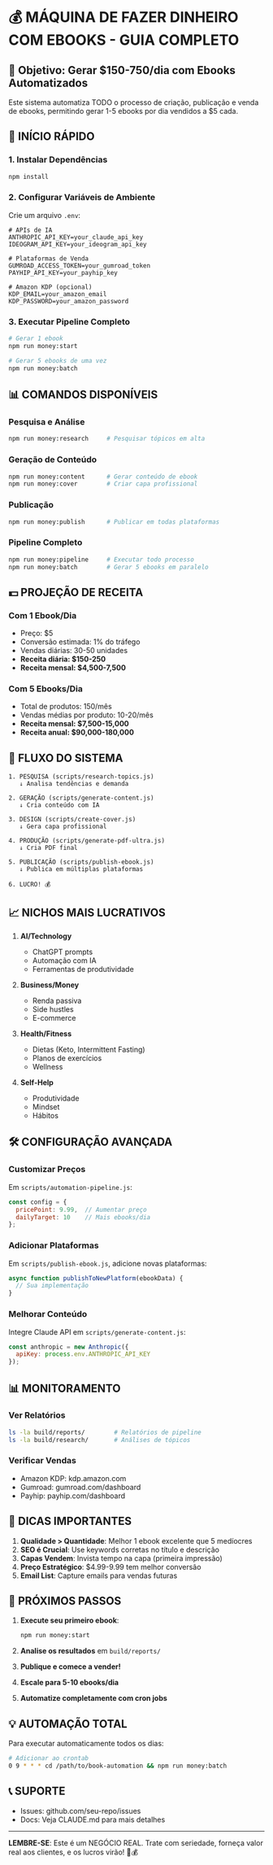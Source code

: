 # 💰 MÁQUINA DE FAZER DINHEIRO COM EBOOKS - GUIA COMPLETO

## 🎯 Objetivo: Gerar $150-750/dia com Ebooks Automatizados

Este sistema automatiza TODO o processo de criação, publicação e venda de ebooks, permitindo gerar 1-5 ebooks por dia vendidos a $5 cada.

## 🚀 INÍCIO RÁPIDO

### 1. Instalar Dependências
```bash
npm install
```

### 2. Configurar Variáveis de Ambiente
Crie um arquivo `.env`:
```env
# APIs de IA
ANTHROPIC_API_KEY=your_claude_api_key
IDEOGRAM_API_KEY=your_ideogram_api_key

# Plataformas de Venda
GUMROAD_ACCESS_TOKEN=your_gumroad_token
PAYHIP_API_KEY=your_payhip_key

# Amazon KDP (opcional)
KDP_EMAIL=your_amazon_email
KDP_PASSWORD=your_amazon_password
```

### 3. Executar Pipeline Completo
```bash
# Gerar 1 ebook
npm run money:start

# Gerar 5 ebooks de uma vez
npm run money:batch
```

## 📊 COMANDOS DISPONÍVEIS

### Pesquisa e Análise
```bash
npm run money:research     # Pesquisar tópicos em alta
```

### Geração de Conteúdo
```bash
npm run money:content      # Gerar conteúdo de ebook
npm run money:cover        # Criar capa profissional
```

### Publicação
```bash
npm run money:publish      # Publicar em todas plataformas
```

### Pipeline Completo
```bash
npm run money:pipeline     # Executar todo processo
npm run money:batch        # Gerar 5 ebooks em paralelo
```

## 💵 PROJEÇÃO DE RECEITA

### Com 1 Ebook/Dia
- Preço: $5
- Conversão estimada: 1% do tráfego
- Vendas diárias: 30-50 unidades
- **Receita diária: $150-250**
- **Receita mensal: $4,500-7,500**

### Com 5 Ebooks/Dia
- Total de produtos: 150/mês
- Vendas médias por produto: 10-20/mês
- **Receita mensal: $7,500-15,000**
- **Receita anual: $90,000-180,000**

## 🔄 FLUXO DO SISTEMA

```
1. PESQUISA (scripts/research-topics.js)
   ↓ Analisa tendências e demanda
   
2. GERAÇÃO (scripts/generate-content.js)
   ↓ Cria conteúdo com IA
   
3. DESIGN (scripts/create-cover.js)
   ↓ Gera capa profissional
   
4. PRODUÇÃO (scripts/generate-pdf-ultra.js)
   ↓ Cria PDF final
   
5. PUBLICAÇÃO (scripts/publish-ebook.js)
   ↓ Publica em múltiplas plataformas
   
6. LUCRO! 💰
```

## 📈 NICHOS MAIS LUCRATIVOS

1. **AI/Technology** 
   - ChatGPT prompts
   - Automação com IA
   - Ferramentas de produtividade

2. **Business/Money**
   - Renda passiva
   - Side hustles
   - E-commerce

3. **Health/Fitness**
   - Dietas (Keto, Intermittent Fasting)
   - Planos de exercícios
   - Wellness

4. **Self-Help**
   - Produtividade
   - Mindset
   - Hábitos

## 🛠️ CONFIGURAÇÃO AVANÇADA

### Customizar Preços
Em `scripts/automation-pipeline.js`:
```javascript
const config = {
  pricePoint: 9.99,  // Aumentar preço
  dailyTarget: 10    // Mais ebooks/dia
};
```

### Adicionar Plataformas
Em `scripts/publish-ebook.js`, adicione novas plataformas:
```javascript
async function publishToNewPlatform(ebookData) {
  // Sua implementação
}
```

### Melhorar Conteúdo
Integre Claude API em `scripts/generate-content.js`:
```javascript
const anthropic = new Anthropic({
  apiKey: process.env.ANTHROPIC_API_KEY
});
```

## 📊 MONITORAMENTO

### Ver Relatórios
```bash
ls -la build/reports/        # Relatórios de pipeline
ls -la build/research/       # Análises de tópicos
```

### Verificar Vendas
- Amazon KDP: kdp.amazon.com
- Gumroad: gumroad.com/dashboard
- Payhip: payhip.com/dashboard

## 🚨 DICAS IMPORTANTES

1. **Qualidade > Quantidade**: Melhor 1 ebook excelente que 5 medíocres
2. **SEO é Crucial**: Use keywords corretas no título e descrição
3. **Capas Vendem**: Invista tempo na capa (primeira impressão)
4. **Preço Estratégico**: $4.99-9.99 tem melhor conversão
5. **Email List**: Capture emails para vendas futuras

## 🎯 PRÓXIMOS PASSOS

1. **Execute seu primeiro ebook**:
   ```bash
   npm run money:start
   ```

2. **Analise os resultados** em `build/reports/`

3. **Publique e comece a vender!**

4. **Escale para 5-10 ebooks/dia**

5. **Automatize completamente com cron jobs**

## 💡 AUTOMAÇÃO TOTAL

Para executar automaticamente todos os dias:
```bash
# Adicionar ao crontab
0 9 * * * cd /path/to/book-automation && npm run money:batch
```

## 📞 SUPORTE

- Issues: github.com/seu-repo/issues
- Docs: Veja CLAUDE.md para mais detalhes

---

**LEMBRE-SE**: Este é um NEGÓCIO REAL. Trate com seriedade, forneça valor real aos clientes, e os lucros virão! 🚀💰